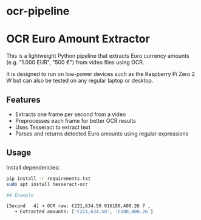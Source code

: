 # ocr-pipeline

# OCR Euro Amount Extractor

This is a lightweight Python pipeline that extracts Euro currency amounts (e.g. "1.000 EUR", "500 €") from video files using OCR.

It is designed to run on low-power devices such as the Raspberry Pi Zero 2 W but can also be tested on any regular laptop or desktop.

## Features

- Extracts one frame per second from a video
- Preprocesses each frame for better OCR results
- Uses Tesseract to extract text
- Parses and returns detected Euro amounts using regular expressions

## Usage

Install dependencies:

```bash
pip install -r requirements.txt
sudo apt install tesseract-ocr

## Example

[Second   4] ➜ OCR raw: €221,634.50 016180,400.26 7 ,
   ➜ Extracted amounts: ['€221,634.50', '€180,400.26']
